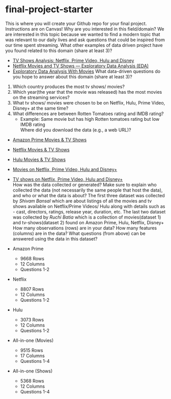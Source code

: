 # final-project-starter

This is where you will create your Github repo for your final project. Instructions are on Canvas!
Why are you interested in this field/domain?
We are interested in this topic because we wanted to find a modern topic that was relevant to our daily lives and ask questions that could be inspired from our time spent streaming.
What other examples of data driven project have you found related to this domain (share at least 3)?
* [TV Shows Analysis: Netflix, Prime Video, Hulu and Disney](https://www.analyticsvidhya.com/blog/2021/06/tv-shows-analysis-netflix-prime-video-hulu-and-disney/)
* [Netflix Movies and TV Shows — Exploratory Data Analysis (EDA)](https://medium.com/analytics-vidhya/netflix-movies-and-tvshows-exploratory-data-analysis-eda-and-visualization-using-python-80753fcfcf7)
* [Exploratory Data Analysis With Movies](https://towardsdatascience.com/exploratory-data-analysis-with-movies-3f32a4c3f2f3)
What data-driven questions do you hope to answer about this domain (share at least 3)?
1. Which country produces the most tv shows/ movies? 
2. Which year(the year that the movie was released) has the most movies on the streaming services?
3. What tv shows/ movies were chosen to be on Netflix, Hulu, Prime Video, Disney+ at the same time?
4. What differences are between Rotten Tomatoes rating and IMDB rating?
	+ Example: Same movie but has high Rotten tomatoes rating but low IMDB rating  
Where did you download the data (e.g., a web URL)? 
* [Amazon Prime Movies & TV Shows](https://www.kaggle.com/shivamb/amazon-prime-movies-and-tv-shows)
* [Netflix Movies & TV Shows](https://www.kaggle.com/shivamb/netflix-shows)
* [Hulu Movies & TV Shows](https://www.kaggle.com/shivamb/hulu-movies-and-tv-shows)
* [Movies on Netflix, Prime Video, Hulu and Disney+](https://www.kaggle.com/ruchi798/movies-on-netflix-prime-video-hulu-and-disney)
* [TV shows on Netflix, Prime Video, Hulu and Disney+](https://www.kaggle.com/ruchi798/tv-shows-on-netflix-prime-video-hulu-and-disney)  
How was the data collected or generated? Make sure to explain who collected the data (not necessarily the same people that host the data), and who or what the data is about? 
The first three dataset was collected by *Shivam Bansal* which are about listings of all the movies and tv shows available on Netflix/Prime Videos/ Hulu along with details such as - cast, directors, ratings, release year, duration, etc.
The last two dataset was collected by *Ruchi Batia* which is a collection of movies(dataset 1) and tv-shows(dataset 2) found on Amazon Prime, Hulu, Netflix, Disney+
How many observations (rows) are in your data?
How many features (columns) are in the data?
What questions (from above) can be answered using the data in this dataset?
 
 
* Amazon Prime
	+ 9668 Rows
	+ 12 Columns
	+ Questions 1-2
* Netflix
	+ 8807 Rows
	+ 12 Columns
	+ Questions 1-2
* Hulu
	+ 3073 Rows
	+ 12 Columns
	+ Questions 1-2
* All-in-one (Movies)
	+ 9515 Rows
	+ 17 Columns
	+ Questions 1-4
* All-in-one (Shows)
	+ 5368 Rows
	+ 12 Columns
	+ Questions 1-4
 

